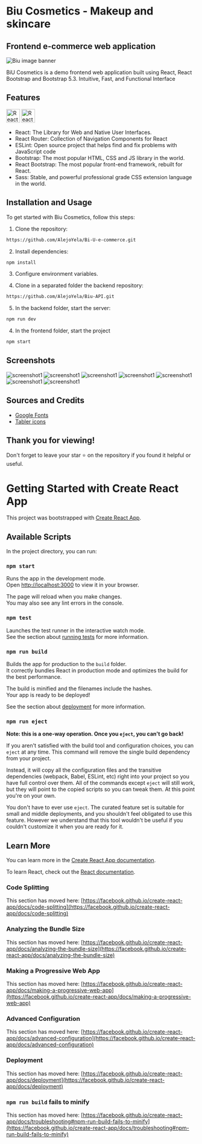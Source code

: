 # Biu Cosmetics - Makeup and skincare 
## Frontend e-commerce web application


![Biu image banner](https://raw.githubusercontent.com/AlejoYela/Bi-U-e-commerce/main/public/images/readme/1.png)

BiU Cosmetics is a demo frontend web application built using React, React Bootstrap and Bootstrap 5.3. Intuitive, Fast, and Functional Interface

## Features

<a href="https://reactjs.org/" target="_blank" rel="noreferrer"><img src="https://raw.githubusercontent.com/danielcranney/readme-generator/main/public/icons/skills/react-colored.svg" width="36" height="36" alt="React" /></a> <a href="https://getbootstrap.com/" target="_blank" rel="noreferrer"><img src="https://raw.githubusercontent.com/danielcranney/readme-generator/main/public/icons/skills/bootstrap-colored.svg" width="36" height="36" alt="React" /></a>

* React: The Library for Web and Native User Interfaces.
* React Router: Collection of Navigation Components for React
* ESLint: Open source project that helps find and fix problems with JavaScript code
* Bootstrap: The most popular HTML, CSS and JS library in the world.
* React Bootstrap: The most popular front-end framework, rebuilt for React.
* Sass: Stable, and powerful professional grade CSS extension language in the world.


## Installation and Usage

To get started with Biu Cosmetics, follow this steps:

1. Clone the repository:

```bash
https://github.com/AlejoYela/Bi-U-e-commerce.git
```

2. Install dependencies:

```bash
npm install
```

3. Configure environment variables.

4. Clone in a separated folder the backend repository:

```bash
https://github.com/AlejoYela/Biu-API.git
```
5. In the backend folder, start the server:
```bash
npm run dev
```

4. In the frontend folder, start the project

```bash
npm start
```


## Screenshots

![screenshot1](https://raw.githubusercontent.com/AlejoYela/Bi-U-e-commerce/main/public/images/readme/1.png)
![screenshot1](https://raw.githubusercontent.com/AlejoYela/Bi-U-e-commerce/main/public/images/readme/2.png)
![screenshot1](https://raw.githubusercontent.com/AlejoYela/Bi-U-e-commerce/main/public/images/readme/3.png)
![screenshot1](https://raw.githubusercontent.com/AlejoYela/Bi-U-e-commerce/main/public/images/readme/4.png)
![screenshot1](https://raw.githubusercontent.com/AlejoYela/Bi-U-e-commerce/main/public/images/readme/5.png)
![screenshot1](https://raw.githubusercontent.com/AlejoYela/Bi-U-e-commerce/main/public/images/readme/6.png)
![screenshot1](https://raw.githubusercontent.com/AlejoYela/Bi-U-e-commerce/main/public/images/readme/8.png)

## Sources and Credits

- [Google Fonts](https://fonts.google.com/)
- [Tabler icons](https://tablericons.com/)

## Thank you for viewing!
Don't forget to leave your star ⭐ on the repository if you found it helpful or useful.

# Getting Started with Create React App

This project was bootstrapped with [Create React App](https://github.com/facebook/create-react-app).

## Available Scripts

In the project directory, you can run:

### `npm start`

Runs the app in the development mode.\
Open [http://localhost:3000](http://localhost:3000) to view it in your browser.

The page will reload when you make changes.\
You may also see any lint errors in the console.

### `npm test`

Launches the test runner in the interactive watch mode.\
See the section about [running tests](https://facebook.github.io/create-react-app/docs/running-tests) for more information.

### `npm run build`

Builds the app for production to the `build` folder.\
It correctly bundles React in production mode and optimizes the build for the best performance.

The build is minified and the filenames include the hashes.\
Your app is ready to be deployed!

See the section about [deployment](https://facebook.github.io/create-react-app/docs/deployment) for more information.

### `npm run eject`

**Note: this is a one-way operation. Once you `eject`, you can't go back!**

If you aren't satisfied with the build tool and configuration choices, you can `eject` at any time. This command will remove the single build dependency from your project.

Instead, it will copy all the configuration files and the transitive dependencies (webpack, Babel, ESLint, etc) right into your project so you have full control over them. All of the commands except `eject` will still work, but they will point to the copied scripts so you can tweak them. At this point you're on your own.

You don't have to ever use `eject`. The curated feature set is suitable for small and middle deployments, and you shouldn't feel obligated to use this feature. However we understand that this tool wouldn't be useful if you couldn't customize it when you are ready for it.

## Learn More

You can learn more in the [Create React App documentation](https://facebook.github.io/create-react-app/docs/getting-started).

To learn React, check out the [React documentation](https://reactjs.org/).

### Code Splitting

This section has moved here: [https://facebook.github.io/create-react-app/docs/code-splitting](https://facebook.github.io/create-react-app/docs/code-splitting)

### Analyzing the Bundle Size

This section has moved here: [https://facebook.github.io/create-react-app/docs/analyzing-the-bundle-size](https://facebook.github.io/create-react-app/docs/analyzing-the-bundle-size)

### Making a Progressive Web App

This section has moved here: [https://facebook.github.io/create-react-app/docs/making-a-progressive-web-app](https://facebook.github.io/create-react-app/docs/making-a-progressive-web-app)

### Advanced Configuration

This section has moved here: [https://facebook.github.io/create-react-app/docs/advanced-configuration](https://facebook.github.io/create-react-app/docs/advanced-configuration)

### Deployment

This section has moved here: [https://facebook.github.io/create-react-app/docs/deployment](https://facebook.github.io/create-react-app/docs/deployment)

### `npm run build` fails to minify

This section has moved here: [https://facebook.github.io/create-react-app/docs/troubleshooting#npm-run-build-fails-to-minify](https://facebook.github.io/create-react-app/docs/troubleshooting#npm-run-build-fails-to-minify)
